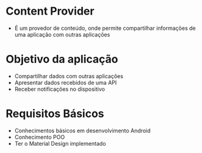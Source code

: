 # Content Provider
- É um provedor de conteúdo, onde permite compartilhar informações de uma aplicação com outras aplicações

# Objetivo da aplicação
- Compartilhar dados com outras aplicações
- Apresentar dados recebidos de uma API
- Receber notificações no dispositivo

# Requisitos Básicos
- Conhecimentos básicos em desenvolvimento Android
- Conhecimento POO
- Ter o Material Design implementado 
